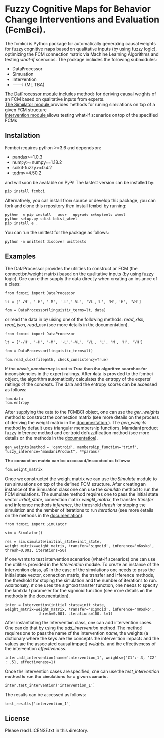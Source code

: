 # Fuzzy Cognitive Maps for Behavior Change Interventions and Evaluation (FcmBci).

The fcmbci is Python package for automatically generating causal weights for fuzzy cognitive maps based on qualitative inputs (by using fuzzy logic), optimizing the FCM connection matrix via Machine Learning Algorithms and testing <em>what-if</em> scenarios. The package includes the following submodules:

* DataProcessor
* Simulation
* Intervention
* ---> (ML TBA)

<a href="fcmbci\data_processor\data_processor.md">The DatProcessor module </a> includes methods for deriving causal weights of an FCM based on qualitative inputs from experts. <br> 
<a href="fcmbci\simulator\simulator.md">The Simulator module </a> provides methods for runing simulations on top of a given FCM structure. <br>
<a href="fcmbci\intervention\intervention.md"> Intervention module </a> allows testing what-if scenarios on top of the specified FCMs<br>

## Installation
Fcmbci requires python >=3.6 and depends on:

* pandas>=1.0.3
* numpy>=numpy==1.18.2
* scikit-fuzzy>=0.4.2
* tqdm>=4.50.2

and will soon be available on PyPi! The lastest version can be installed by:

```
pip install fcmbci
```

Alternatively, you can install from source or develop this package, you can fork and clone this repository then install fcmbci by running:

```
python -m pip install --user --upgrade setuptools wheel
python setup.py sdist bdist_wheel
pip install e . 
```

You can run the unittest for the package as follows:

```
python -m unittest discover unittests
```

## Examples

The DataProcessor provides the utilities to construct an FCM (the connection/weight matrix) based on the qualitative inputs (by using fuzzy logic). One can either supply the data directly when creating an instance of a class:

```
from fcmbci import DataProcessor

lt = ['-VH', '-H', '-M', '-L','-VL', 'VL','L', 'M', 'H', 'VH']

fcm = DataProcessor(linguistic_terms=lt, data)
```

or read the data in by uising one of the following methods: <em>read_xlsx</em>, <em>read_json</em>, <em>read_csv</em> (see more details in the documentation).

```
from fcmbci import DataProcessor

lt = ['-VH', '-H', '-M', '-L','-VL', 'VL', 'L', 'M', 'H', 'VH']

fcm = DataProcessor(linguistic_terms=lt)

fcm.read_xlsx(filepath, check_consistency=True)
```

If the <em>check_consistency</em> is set to <em>True</em> then the algorithm searches for inconsistencies in the expert raitings. After data is provided to the fcmbci object, the algorithm automatically calculates the entropy of the experts' raitings of the concepts. The data and the entropy scores can be accessed as follows:

```
fcm.data
fcm.entropy
```
After supplying the data to the FCMBCI object, one can use the <em>gen_weights</em> method to construct the connection matrix (see more details on the process of deriving the weight matrix in the <a href="fcmbci\data_processor\data_processor.md"> documentation </a>). The <em>gen_weights</em> method by default uses triangular membership functions, Mamdani product fuzzy inference method and centroid defuzzification method (see more details on the methods in the <a href="fcmbci\data_processor\data_processor.md"> documentation</a>).

```
gen_weights(method = 'centroid', membership_function='trimf', fuzzy_inference="mamdaniProduct", **params)
```

The connection matrix can be accessed/inspected as follows:
```
fcm.weight_matrix
```

Once we constructed the weight matrix we can use the <em>Simulate</em> module to run simulations on top of the defined FCM structure. After creating an instance of the Simulation class one can use the <em>simulate</em> method to run the FCM simulations. The sumulate method requires one to pass the initial state vector <em>initial_state</em>, connection matrix <em>weight_matrix</em>, the transfer <em>transfer</em> and inference methods <em>inference</em>, the threshold <em>thresh</em> for stoping the simulation and the number of iterations to run <em>iterations</em> (see more details on the methods in the <a href="fcmbci\simulator\simulator.md">documentation</a>).

```
from fcmbci import Simulator

sim = Simulator()

res = sim.simulate(initial_state=init_state, weight_matrix=weight_matrix, transfer='sigmoid', inference='mKosko', thresh=0.001, iterations=50)
```

If one wants to test intervention scenarios (what-if scenarios) one can use the utilities provided in the <em>Intervention</em> module. To create an instance of the Intervention class, aS in the case of the simulations one needs to pass the initial state vector, connection matrix, the transfer and inference methods, the threshold for stoping the simulation and the number of iterations to run. Additionally, if one uses the sigmoid transfer function, one needs to specify the lambda <em> l </em> parameter for the sigmioid function (see more details on the methods in the <a href="fcmbci\intervention\intervention.md">documentation</a>).

```
inter = Intervention(initial_state=init_state, weight_matrix=weight_matrix, transfer='sigmoid', inference='mKosko', 
               thresh=0.001, iterations=100, l=1)
```

After instantiating the Intervention class, one can add intervention cases. One can do that by using the <em>add_intervention</em> method. The method requires one to pass the name of the intervention <em>name</em>, the weights (a dictionary where the keys are the concepts the intervention impacts and the values are the associated causal impact) <em>weights</em>, and the effectiveness of the intervention <em>effectiveness</em>.

```
inter.add_intervention(name='intervention_1', weights={'C1':-.3, 'C2' : .5}, effectiveness=1)
```

Once the intervention cases are specified, one can use the <em>test_intervention</em> method to run the simulations for a given scenario.

```
inter.test_intervention('intervention_1')
```
The results can be accessed as follows:

```
test_results['intervention_1']
```

## License

Please read LICENSE.txt in this directory.